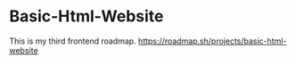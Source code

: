 # Basic-Html-Website
This is my third frontend roadmap.
https://roadmap.sh/projects/basic-html-website
